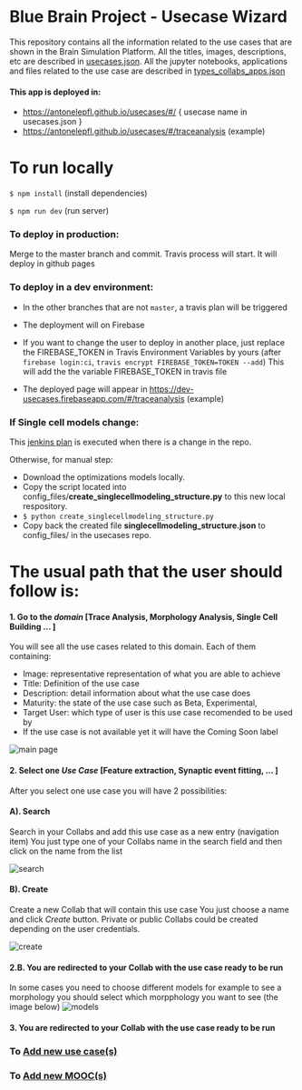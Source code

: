 # Blue Brain Project - Usecase Wizard
This repository contains all the information related to the use cases that are shown in the Brain Simulation Platform.
All the titles, images, descriptions, etc are described in [usecases.json](https://github.com/antonelepfl/usecases/blob/master/src/assets/config_files/usecases.json).
All the jupyter notebooks, applications and files related to the use case are described in [types_collabs_apps.json](https://github.com/antonelepfl/usecases/blob/master/src/assets/config_files/types_collabs_apps.json)

#### This app is deployed in:
* https://antonelepfl.github.io/usecases/#/ { usecase name in usecases.json }
* https://antonelepfl.github.io/usecases/#/traceanalysis (example)

# To run locally
``` $ npm install ``` (install dependencies)

``` $ npm run dev ``` (run server)

### To deploy in production: 
Merge to the master branch and commit. Travis process will start.
It will deploy in github pages

### To deploy in a dev environment:
* In the other branches that are not `master`, a travis plan will be triggered
* The deployment will on Firebase
* If you want to change the user to deploy in another place, just replace the FIREBASE_TOKEN in Travis Environment Variables by yours (after `firebase login:ci`, `travis encrypt FIREBASE_TOKEN=TOKEN --add`)
This will add the the variable FIREBASE_TOKEN in travis file

* The deployed page will appear in https://dev-usecases.firebaseapp.com/#/traceanalysis (example)

### If Single cell models change:
This [jenkins plan](https://bbpcode.epfl.ch/ci/job/platform.lbologna_update_data/) is executed when there is a change in the repo.

Otherwise, for manual step:

* Download the optimizations models locally.
* Copy the script located into config_files/**create_singlecellmodeling_structure.py** to this new local respository.
* ``` $ python create_singlecellmodeling_structure.py ```
* Copy back the created file **singlecellmodeling_structure.json** to config_files/ in the usecases repo.


# The usual path that the user should follow is:
#### 1. Go to the *domain* [Trace Analysis, Morphology Analysis, Single Cell Building ... ]
You will see all the use cases related to this domain. Each of them containing:
- Image: representative representation of what you are able to achieve
- Title: Definition of the use case
- Description: detail information about what the use case does
- Maturity: the state of the use case such as Beta, Experimental, 
- Target User: which type of user is this use case recomended to be used by
- If the use case is not available yet it will have the Coming Soon label

![main page](https://raw.githubusercontent.com/antonelepfl/usecases/master/documentation/main.png)

#### 2. Select one *Use Case* [Feature extraction, Synaptic event fitting, ... ]
After you select one use case you will have 2 possibilities:

#### A). Search
Search in your Collabs and add this use case as a new entry (navigation item)
You just type one of your Collabs name in the search field and then click on the name from the list

![search](https://raw.githubusercontent.com/antonelepfl/usecases/master/documentation/search.png)

#### B). Create
Create a new Collab that will contain this use case
You just choose a name and click *Create* button.
Private or public Collabs could be created depending on the user credentials.

![create](https://raw.githubusercontent.com/antonelepfl/usecases/master/documentation/create.png)

#### 2.B. You are redirected to your Collab with the use case ready to be run
In some cases you need to choose different models for example to see a morphology you should select which morpphology you want to see (the image below)
![models](https://raw.githubusercontent.com/antonelepfl/usecases/master/documentation/models.png)

#### 3. You are redirected to your Collab with the use case ready to be run

### To [Add new use case(s)](https://github.com/antonelepfl/usecases/blob/master/documentation/add_new_usecase.md)

### To [Add new MOOC(s)](https://github.com/antonelepfl/usecases/blob/master/documentation/add_new_mooc.md)
